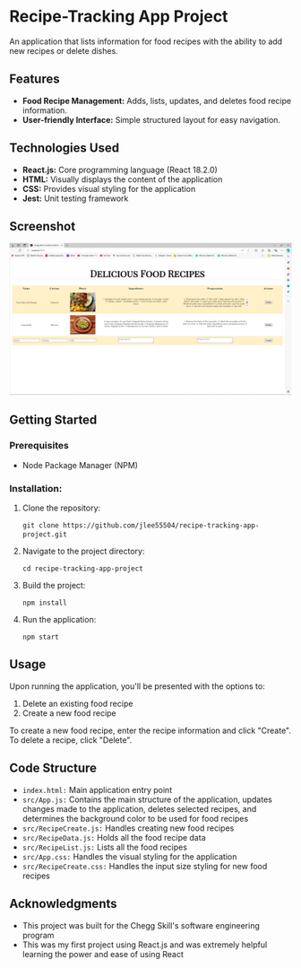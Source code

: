 # Recipe-Tracking App Project

An application that lists information for food recipes with the ability to add new recipes or delete dishes.

## Features

  - **Food Recipe Management:** Adds, lists, updates, and deletes food recipe information.
  - **User-friendly Interface:** Simple structured layout for easy navigation.

## Technologies Used

  * **React.js:** Core programming language (React 18.2.0)
  * **HTML:** Visually displays the content of the application
  * **CSS:** Provides visual styling for the application
  * **Jest:** Unit testing framework

## Screenshot

![Alt text](https://github.com/jlee55504/recipe-tracking-app-project/blob/main/img/recipe-tracking-app-project%20image.png?raw=true "recipe tracking app project screenshot")

## Getting Started

### Prerequisites

  - Node Package Manager (NPM)

### Installation:

  1. Clone the repository:
     ```
     git clone https://github.com/jlee55504/recipe-tracking-app-project.git
     ```
  2. Navigate to the project directory:
     ```
     cd recipe-tracking-app-project
     ```
  3. Build the project:
     ```
     npm install
     ```
  4. Run the application:
     ```
     npm start
     ```

## Usage

Upon running the application, you'll be presented with the options to:

  1. Delete an existing food recipe
  2. Create a new food recipe

To create a new food recipe, enter the recipe information and click "Create". 
To delete a recipe, click "Delete". 

## Code Structure

  - ``index.html:`` Main application entry point
  - ``src/App.js:`` Contains the main structure of the application, updates changes made to the application, deletes selected recipes, and determines the background color to be used for food recipes
  - ``src/RecipeCreate.js:`` Handles creating new food recipes
  - ``src/RecipeData.js:`` Holds all the food recipe data
  - ``src/RecipeList.js:`` Lists all the food recipes
  - ``src/App.css:`` Handles the visual styling for the application
  - ``src/RecipeCreate.css:`` Handles the input size styling for new food recipes

## Acknowledgments

  - This project was built for the Chegg Skill's software engineering program
  - This was my first project using React.js and was extremely helpful learning the power and ease of using React  

